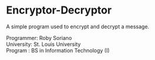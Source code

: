 # Encryptor-Decryptor
A simple program used to encrypt and decrypt a message.

Programmer: Roby Soriano </br>
University: St. Louis University </br>
Program   : BS in Information Technology (I)
